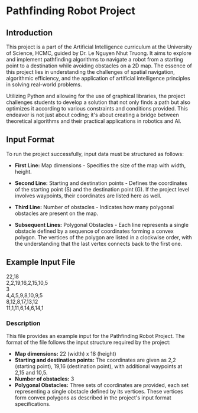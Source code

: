# Pathfinding Robot Project

## Introduction

This project is a part of the Artificial Intelligence curriculum at the University of Science, HCMC, guided by Dr. Le Nguyen Nhut Truong. It aims to explore and implement pathfinding algorithms to navigate a robot from a starting point to a destination while avoiding obstacles on a 2D map. The essence of this project lies in understanding the challenges of spatial navigation, algorithmic efficiency, and the application of artificial intelligence principles in solving real-world problems.

Utilizing Python and allowing for the use of graphical libraries, the project challenges students to develop a solution that not only finds a path but also optimizes it according to various constraints and conditions provided. This endeavor is not just about coding; it's about creating a bridge between theoretical algorithms and their practical applications in robotics and AI.

## Input Format

To run the project successfully, input data must be structured as follows:

- **First Line:** Map dimensions - Specifies the size of the map with width, height.

- **Second Line:** Starting and destination points - Defines the coordinates of the starting point (S) and the destination point (G). If the project level involves waypoints, their coordinates are listed here as well.

- **Third Line:** Number of obstacles - Indicates how many polygonal obstacles are present on the map.

- **Subsequent Lines:** Polygonal Obstacles - Each line represents a single obstacle defined by a sequence of coordinates forming a convex polygon. The vertices of the polygon are listed in a clockwise order, with the understanding that the last vertex connects back to the first one.

## Example Input File
22,18 \
2,2,19,16,2,15,10,5 \
3 \
4,4,5,9,8,10,9,5 \
8,12,8,17,13,12 \
11,1,11,6,14,6,14,1 
### Description

This file provides an example input for the Pathfinding Robot Project. The format of the file follows the input structure required by the project:

- **Map dimensions:** 22 (width) x 18 (height)
- **Starting and destination points:** The coordinates are given as 2,2 (starting point), 19,16 (destination point), with additional waypoints at 2,15 and 10,5.
- **Number of obstacles:** 3
- **Polygonal Obstacles:** Three sets of coordinates are provided, each set representing a single obstacle defined by its vertices. These vertices form convex polygons as described in the project's input format specifications.

